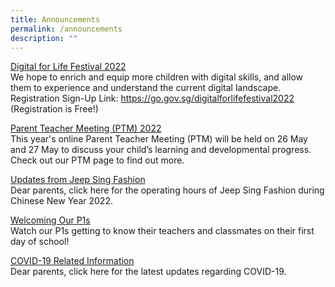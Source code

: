 ```yaml
---
title: Announcements
permalink: /announcements
description: ""
---
```

[Digital for Life Festival 2022](https://staging.d3dkerytjr9hlm.amplifyapp.com/for-parents/digital-for-life) <br>
We hope to enrich and equip more children with digital skills, and allow them to experience and understand the current digital landscape. Registration Sign-Up Link: https://go.gov.sg/digitalforlifefestival2022 (Registration is Free!)

[Parent Teacher Meeting (PTM) 2022](https://staging.d3dkerytjr9hlm.amplifyapp.com/for-parents/parent-teacher-meeting-2022-ptm) <br>
This year's online Parent Teacher Meeting (PTM) will be held on 26 May and 27 May to discuss your child’s learning and developmental progress. Check out our PTM page to find out more.

[Updates from Jeep Sing Fashion](https://staging.d3dkerytjr9hlm.amplifyapp.com/for-parents/school-service-providers/school-uniform) <br>
Dear parents, click here for the operating hours of Jeep Sing Fashion during Chinese New Year 2022.

[Welcoming Our P1s](https://staging.d3dkerytjr9hlm.amplifyapp.com/students-life/life-at-tvps/first-day-of-school-2022) <br>
Watch our P1s getting to know their teachers and classmates on their first day of school!

[COVID-19 Related Information](https://staging.d3dkerytjr9hlm.amplifyapp.com/for-parents/covid-19-matters) <br>
Dear parents, click here for the latest updates regarding COVID-19.
